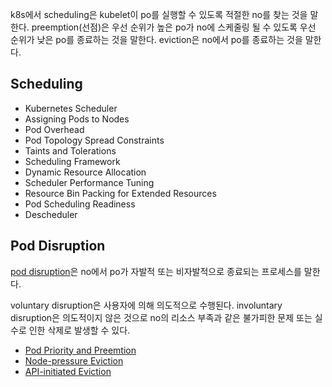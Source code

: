 k8s에서 scheduling은 kubelet이 po를 실행할 수 있도록 적절한 no를 찾는 것을 말한다. preemption(선점)은 우선 순위가 높은 po가 no에 스케줄링 될 수 있도록 우선 순위가 낮은 po를 종료하는 것을 말한다. eviction은 no에서 po를 종료하는 것을 말한다.

## Scheduling
- Kubernetes Scheduler
- Assigning Pods to Nodes
- Pod Overhead
- Pod Topology Spread Constraints
- Taints and Tolerations
- Scheduling Framework
- Dynamic Resource Allocation
- Scheduler Performance Tuning
- Resource Bin Packing for Extended Resources
- Pod Scheduling Readiness
- Descheduler

## Pod Disruption
[pod disruption](https://kubernetes.io/docs/concepts/workloads/pods/disruptions/)은 no에서 po가 자발적 또는 비자발적으로 종료되는 프로세스를 말한다.

voluntary disruption은 사용자에 의해 의도적으로 수행된다. involuntary disruption은 의도적이지 않은 것으로 no의 리소스 부족과 같은 불가피한 문제 또는 실수로 인한 삭제로 발생할 수 있다.
- [Pod Priority and Preemtion](https://kubernetes.io/docs/concepts/scheduling-eviction/pod-priority-preemption/)
- [Node-pressure Eviction](https://kubernetes.io/docs/concepts/scheduling-eviction/node-pressure-eviction/)
- [API-initiated Eviction](https://kubernetes.io/docs/concepts/scheduling-eviction/api-eviction/)
